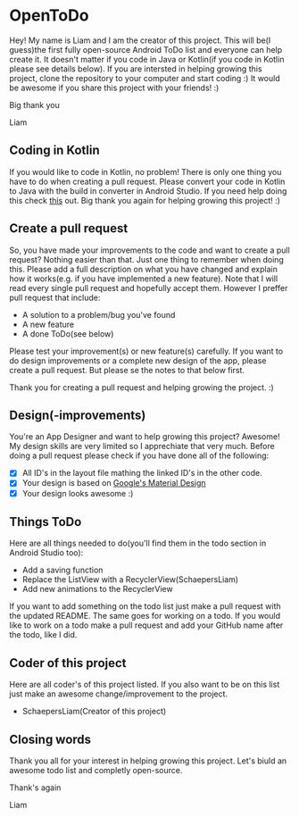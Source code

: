 # OpenToDo
Hey!
My name is Liam and I am the creator of this project. This will be(I guess)the first fully open-source Android ToDo list
and everyone can help create it. It doesn't matter if you code in Java or Kotlin(if you code in Kotlin please see details below).
If you are intersted in helping growing this project, clone the repository to your computer and start coding :)
It would be awesome if you share this project with your friends! :)

Big thank you

Liam

## Coding in Kotlin
If you would like to code in Kotlin, no problem! There is only one thing you have to do when creating a pull request. Please convert
your code in Kotlin to Java with the build in converter in Android Studio. 
If you need help doing this check [this](https://developer.android.com/studio/projects/add-kotlin#convert-to-kotlin-code) out.
Big thank you again for helping growing this project! :)

## Create a pull request
So, you have made your improvements to the code and want to create a pull request? Nothing easier than that.
Just one thing to remember when doing this. Please add a full description on what you have changed and explain how it works(e.g. if
you have implemented a new feature). Note that I will read every single pull request and hopefully accept them. However I preffer
pull request that include:
- A solution to a problem/bug you've found
- A new feature
- A done ToDo(see below)

Please test your improvement(s) or new feature(s) carefully.
If you want to do design improvements or a complete new design of the app, please create a pull request. But please se the notes
to that below first.

Thank you for creating a pull request and helping growing the project. :)

## Design(-improvements)
You're an App Designer and want to help growing this project? Awesome! My design skills are very limited so I apprechiate that very much.
Before doing a pull request please check if you have done all of the following:
- [x] All ID's in the layout file mathing the linked ID's in the other code.
- [x] Your design is based on [Google's Material Design](https://material.io/)
- [x] Your design looks awesome :)

## Things ToDo
Here are all things needed to do(you'll find them in the todo section in Android Studio too):

- Add a saving function
- Replace the ListView with a RecyclerView(SchaepersLiam)
- Add new animations to the RecyclerView

If you want to add something on the todo list just make a pull request with the updated README.
The same goes for working on a todo. If you would like to work on a todo make a pull request and add your GitHub name
after the todo, like I did.

## Coder of this project
Here are all coder's of this project listed. If you also want to be on this list just make an awesome change/improvement to the project.

- SchaepersLiam(Creator of this project)

## Closing words
Thank you all for your interest in helping growing this project.
Let's biuld an awesome todo list and completly open-source.

Thank's again

Liam
